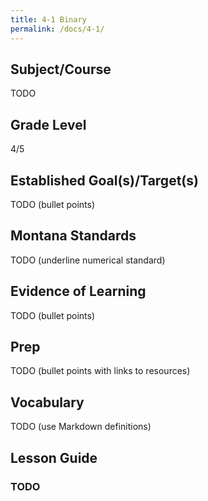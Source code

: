 ```yaml
---
title: 4-1 Binary
permalink: /docs/4-1/
---
```

## Subject/Course
TODO

## Grade Level
4/5    

## Established Goal(s)/Target(s)
TODO (bullet points)

## Montana Standards
TODO (underline numerical standard)

## Evidence of Learning
TODO (bullet points)

## Prep
TODO (bullet points with links to resources)

## Vocabulary
TODO (use Markdown definitions)

## Lesson Guide

### TODO
